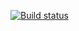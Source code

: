 
[![Build status](https://ci.appveyor.com/api/projects/status/pah1qw34lebnvq3p?svg=true)](https://ci.appveyor.com/project/Sergl82/ajs-mocking)